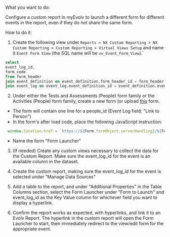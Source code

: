 What you want to do:

Configure a custom report in myEvolv to launch a different form for different events in the report, even if they do not share the same form.

How to do it:

1. Create the following view under `Reports > NX Custom Reporting > NX Custom Reporting > Custom Reporting > Virtual Views Setup` and name it `Event Form View` (the SQL name will be `vv_Event_Form_View`).`

```sql
select
event_log_id,
form_code
from form_header
join event_definition on event_definition.form_header_id = form_header.form_header_id
join event_log on event_log.event_definition_id = event_definition.event_definition_id
```

2. Under either the Tests and Assessments (People) form family or the Activities (People) form family, create a new form (or upload [this](https://github.com/myEvolv-Development-Community/myEvolvCode/blob/main/Form%20Design/Exports/Form%20Launcher.json) form.
- The form will contain one line for a people_id (Event Log field; "Link to Person")
- In the form's after load code, place the following JavaScript instruction: 
```js
 window.location.href = `https://${Form.formObject.serverHandling}/${Form.formObject.FormProgramXB}?form_header_id=${getDataValue("vv_event_form_view", "event_log_id", keyValue, "form_code")}&parent_value=${parentValue}&key_value=${keyValue}&is_add_allowed=false&is_edit_allowed=false&is_delete_allowed=false&mode=VIEW&isCompleteScheduledEvent=false#!`
```
- Name the form "Form Launcher"

3. (If needed) Create any custom views necessary to collect the data for the Custom Report. Make sure the event_log_id for the event is an available column in the dataset.

4. Create the custom report, making sure the event_log_id for the event is selected under "Manage Data Sources"
5. Add a table to the report, and under "Additional Properties" in the Table Columns section, select the Form Launcher under "Form to Launch" and event_log_id as the Key Value column for whichever field you want to display a hyperlink.
6. Confirm the report works as expected, with hyperlinks, and link it to an Evolv Report. The hyperlink in the custom report will open the Form Launcher to start, then immediately redirect to the view/edit form for the appropriate event.



